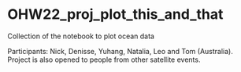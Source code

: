 # OHW22_proj_plot_this_and_that
Collection of the notebook to plot ocean data

Participants: Nick, Denisse, Yuhang, Natalia, Leo and Tom (Australia).  
Project is also opened to people from other satellite events.
